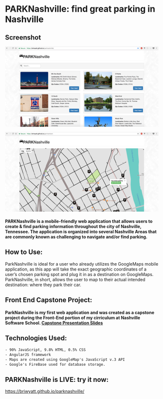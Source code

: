 # PARKNashville: find great parking in Nashville

## Screenshot
![:mainlistview:](https://github.com/briwyatt/parknashville/blob/master/img/Screen%20Shot%202017-05-01%20at%2010.16.49%20PM.png)


![:germantownview:](https://github.com/briwyatt/parknashville/blob/master/img/Screen%20Shot%202017-05-01%20at%2010.49.36%20PM.png)

####  PARKNashville is a mobile-friendly web application that allows users to create & find parking information throughout the city of Nashville, Tennessee. The application is organized into several Nashville Areas that are commonly known as challenging to navigate and/or find parking. 

## How to Use:
ParkNashville is ideal for a user who already utilizes the GoogleMaps mobile application, as this app will take the exact geographic coordinates of a user’s chosen parking spot and plug it in as a destination on GoogleMaps. ParkNashville, in short, allows the user to map to their actual intended destination: where they park their car.

## Front End Capstone Project:
#### ParkNashville is my first web application and was created as a capstone project during the Front-End portion of my cirriculum at Nashville Software School. [Capstone Presentation Slides](http://slides.com/briwyatt/deck-1#/)

## Technologies Used:
    - 90% JavaScript, 9.8% HTML, 0.5% CSS
    - AngularJS framework
    - Maps are created using GoogleMap's JavaScript v.3 API
    - Google's FireBase used for database storage. 

## PARKNashville is LIVE: try it now:
https://briwyatt.github.io/parknashville/
